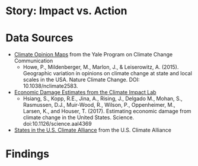 
# Story: Impact vs. Action

# Data Sources
  - [Climate Opinion Maps](https://climatecommunication.yale.edu/visualizations-data/ycom-us-2018/?est=happening&type=value&geo=county) from the Yale Program on Climate Change Communication
    - Howe, P., Mildenberger, M., Marlon, J., & Leiserowitz, A. (2015). Geographic variation in opinions on climate change at state and local scales in the USA. Nature Climate Change. DOI: 10.1038/nclimate2583.
  - [Economic Damage Estimates from the Climate Impact Lab](https://www.impactlab.org/research/estimating-economic-damage-from-climate-change-in-the-united-states/)
    - Hsiang, S., Kopp, R.E., Jina, A., Rising, J., Delgado M., Mohan, S., Rasmussen, D.J., Muir-Wood, R., Wilson, P., Oppenheimer, M., Larsen, K., and Houser, T. (2017). Estimating economic damage from climate change in the United States. Science. doi:10.1126/science.aal4369
  - [States in the U.S. Climate Alliance](https://www.usclimatealliance.org) from the U.S. Climate Alliance

# Findings

